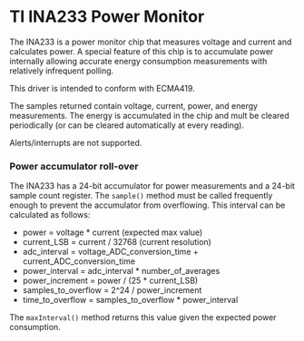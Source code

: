 TI INA233 Power Monitor
=======================

The INA233 is a power monitor chip that measures voltage and current and calculates power.
A special feature of this chip is to accumulate power internally allowing accurate
energy consumption measurements with relatively infrequent polling.

This driver is intended to conform with ECMA419.

The samples returned contain voltage, current, power, and energy measurements.
The energy is accumulated in the chip and mult be cleared periodically (or can
be cleared automatically at every reading).

Alerts/interrupts are not supported.

### Power accumulator roll-over

The INA233 has a 24-bit accumulator for power measurements and a 24-bit sample count register.
The `sample()` method must be called frequently enough to prevent the accumulator from
overflowing.
This interval can be calculated as follows:
- power = voltage * current (expected max value)
- current_LSB = current / 32768 (current resolution)
- adc_interval = voltage_ADC_conversion_time + current_ADC_conversion_time
- power_interval = adc_interval * number_of_averages
- power_increment = power / (25 * current_LSB)
- samples_to_overflow = 2^24 / power_increment
- time_to_overflow = samples_to_overflow * power_interval

The `maxInterval()` method returns this value given the expected power consumption.
